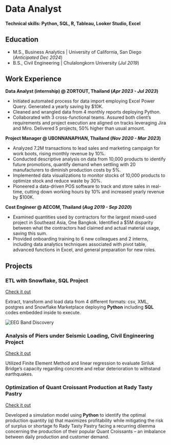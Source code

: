 # Data Analyst

#### Technical skills: Python, SQL, R, Tableau, Looker Studio, Excel

## Education
- M.S., Business Analytics | University of California, San Diego (_Anticipated Dec 2024_)
- B.S., Civil Engineering | Chulalongkorn University (_Jul 2019_)

## Work Experience
**Data Analyst (internship) @ ZORTOUT, Thailand (_Apr 2023 - Jul 2023_)**
- Initiated automated process for data import employing Excel Power Query. Generated a yearly saving by $10K.
- Cleaned and wrangled data from 4 monthly reports deploying Python.
- Collaborated with 3 cross-functional teams. Assured both client’s requirements and project execution are aligned on tracks leveraging Jira and Miro. Delivered 5 projects, 50% higher than usual amount. 

**Project Manager @ UBONNANAPHAN, Thailand (_Nov 2020 - Mar 2023_)**
- Analyzed 7.2M transactions to lead sales and marketing campaign for work boots, rising monthly revenue by 10%.
- Conducted descriptive analysis on data from 10,000 products to identify future promotions, quantify demand when settling with 20 manufacturers to diminish production costs by 5%.
- Implemented data visualizations to monitor stocks of 10,000 products to optimize stock and reduce waste by 30%. 
- Pioneered a data-driven POS software to track and store sales in real-time, cutting down working hours by 10% and increased yearly revenue by $100K.

**Cost Engineer @ AECOM, Thailand (_Aug 2019 - Sep 2020_)**
- Examined quantities used by contractors for the largest mixed-used project in Southeast Asia, One Bangkok. Identified a $5M disparity between what the contractors had claimed and actual material usage, saving this sum.
- Provided onboarding training to 6 new colleagues and 2 interns, including data analytics techniques associated with pivot table, advanced functions in Excel, and general preparation for new roles.

## Projects
### ETL with Snowflake, SQL Project
[Check it out]()

Extract, transform and load data from 4 different formats: csv, XML, postgres and Snowflake Marketplace deploying **Python** including **SQL** codes embedded inside to execute.

![EEG Band Discovery]()

### Analysis of Piers under Seismic Loading, Civil Engineering Project
[Check it out]()

Utilized Finite Element Method and linear regression to evaluate Siriluk Bridge’s capacity regarding concrete and rebar deterioration to withstand earthquakes.

### Optimization of Quant Croissant Production at Rady Tasty Pastry
[Check it out](https://github.com/oakpongphon/BusOperation_RadytastePastry)

Developed a simulation model using **Python** to identify the optimal production quantity (q) that maximizes profitability while mitigating the risk of surplus or shortage fo Rady Tasty Pastry facing a recurring dilemma concerning the production of their popular Quant Croissants – an imbalance between daily production and customer demand. 



